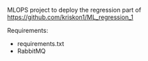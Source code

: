 MLOPS project to deploy the regression part of https://github.com/kriskon1/ML_regression_1

Requirements:
- requirements.txt
- RabbitMQ
